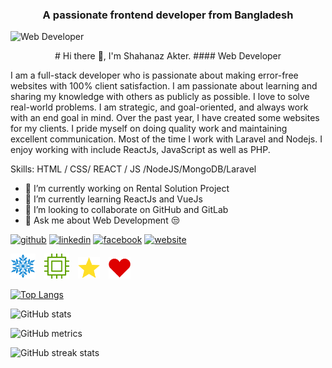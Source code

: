 <h3 align="center">A passionate frontend developer from Bangladesh</h3>

![Web Developer](https://scontent.fdac5-2.fna.fbcdn.net/v/t39.30808-1/447539523_1489770175301552_787207192942241631_n.jpg?stp=dst-jpg_p200x200&_nc_cat=104&ccb=1-7&_nc_sid=5f2048&_nc_eui2=AeHHBE1cTM2RoMaPJq_8L4RIXjKNgiew3-JeMo2CJ7Df4sBjf7InoZfyzMptiKH2oO10NlKV02OJqZ1IfBnW2xfI&_nc_ohc=7LKsibCcMKsQ7kNvgEk9YhI&_nc_ht=scontent.fdac5-2.fna&oh=00_AYBJLR7Li6hUMD88Mv3pPV0NX8xPLvzVDRDxV_NFMHDbXg&oe=66628947)


<div align="center"> 
# Hi there 👋, I'm Shahanaz Akter.
#### Web Developer</div>







I am a full-stack developer who is passionate about making error-free websites with 100% client satisfaction. I am passionate about learning and sharing my knowledge with others as publicly as possible. I love to solve real-world problems. I am strategic, and goal-oriented, and always work with an end goal in mind. Over the past year, I have created some websites for my clients. I pride myself on doing quality work and maintaining excellent communication. Most of the time I work with Laravel and Nodejs. I enjoy working with include ReactJs, JavaScript as well as PHP.

Skills:  HTML / CSS/ REACT / JS /NodeJS/MongoDB/Laravel

- 🔭 I’m currently working on Rental Solution Project 
- 🌱 I’m currently learning ReactJs and VueJs  
- 👯 I’m looking to collaborate on GitHub and GitLab 
- 💬 Ask me about Web Development 😒


[<img src='https://cdn.jsdelivr.net/npm/simple-icons@3.0.1/icons/github.svg' alt='github' height='40'>](https://github.com/Shahanaz-Akter)  [<img src='https://cdn.jsdelivr.net/npm/simple-icons@3.0.1/icons/linkedin.svg' alt='linkedin' height='40'>](https://www.linkedin.com/in/https://www.linkedin.com/in/shahanaz-akter-569253248//)  [<img src='https://cdn.jsdelivr.net/npm/simple-icons@3.0.1/icons/facebook.svg' alt='facebook' height='40'>](https://www.facebook.com/https://www.facebook.com/shahanaz.akter.33865?mibextid=ZbWKwL)  [<img src='https://cdn.jsdelivr.net/npm/simple-icons@3.0.1/icons/icloud.svg' alt='website' height='40'>](https://neela.webblysolutions.com/neelabh_m/)  

<a href='https://archiveprogram.github.com/'><img src='https://raw.githubusercontent.com/acervenky/animated-github-badges/master/assets/acbadge.gif' width='40' height='40'></a> <a href='https://docs.github.com/en/developers'><img src='https://raw.githubusercontent.com/acervenky/animated-github-badges/master/assets/devbadge.gif' width='40' height='40'></a> <a href='https://stars.github.com/'><img src='https://raw.githubusercontent.com/acervenky/animated-github-badges/master/assets/starbadge.gif' width='35' height='35'></a> <a href='https://docs.github.com/en/github/supporting-the-open-source-community-with-github-sponsors'><img src='https://raw.githubusercontent.com/acervenky/animated-github-badges/master/assets/sponsorbadge.gif' width='35' height='35'></a> 

[![Top Langs](https://github-readme-stats.vercel.app/api/top-langs/?username=Shahanaz-Akter)](https://github.com/anuraghazra/github-readme-stats)

![GitHub stats](https://github-readme-stats.vercel.app/api?username=Shahanaz-Akter&show_icons=true)  

![GitHub metrics](https://metrics.lecoq.io/Shahanaz-Akter)  

![GitHub streak stats](https://streak-stats.demolab.com/?user=Shahanaz-Akter)  

